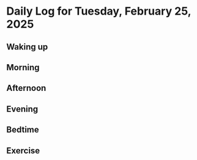 # Daily Log for Tuesday, February 25, 2025

## Waking up

## Morning

## Afternoon

## Evening

## Bedtime

## Exercise
